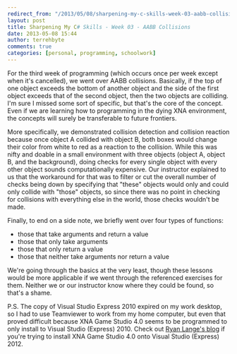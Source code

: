```yaml
---
redirect_from: "/2013/05/08/sharpening-my-c-skills-week-03-aabb-collisions/"
layout: post
title: Sharpening My C# Skills - Week 03 - AABB Collisions
date: 2013-05-08 15:44
author: terrehbyte
comments: true
categories: [personal, programming, schoolwork]
---
```

For the third week of programming (which occurs once per week except when it's cancelled), we went over AABB collisions. Basically, if the top of one object exceeds the bottom of another object and the side of the first object exceeds that of the second object, then the two objects are colliding. I'm sure I missed some sort of specific, but that's the core of the concept. Even if we are learning how to programming in the dying XNA environment, the concepts will surely be transferable to future frontiers.  

More specifically, we demonstrated collision detection and collision reaction because once object A collided with object B, both boxes would change their color from white to red as a reaction to the collision. While this was nifty and doable in a small environment with three objects (object A, object B, and the background), doing checks for every single object with every other object sounds computationally expensive. Our instructor explained to us that the workaround for that was to filter or cut the overall number of checks being down by specifying that "these" objects would only and could only collide with "those" objects, so since there was no point in checking for collisions with everything else in the world, those checks wouldn't be made.  

Finally, to end on a side note, we briefly went over four types of functions:  

* those that take arguments and return a value  
* those that only take arguments  
* those that only return a value  
* those that neither take arguments nor return a value  

We're going through the basics at the very least, though these lessons would be more applicable if we went through the referenced exercises for them. Neither we or our instructor know where they could be found, so that's a shame.  

P.S. The copy of Visual Studio Express 2010 expired on my work desktop, so I had to use Teamviewer to work from my home computer, but even that proved difficult because XNA Game Studio 4.0 seems to be programmed to only install to Visual Studio (Express) 2010. Check out [Ryan Lange's blog](http://ryan-lange.com/) if you're trying to install XNA Game Studio 4.0 onto Visual Studio (Express) 2012.  